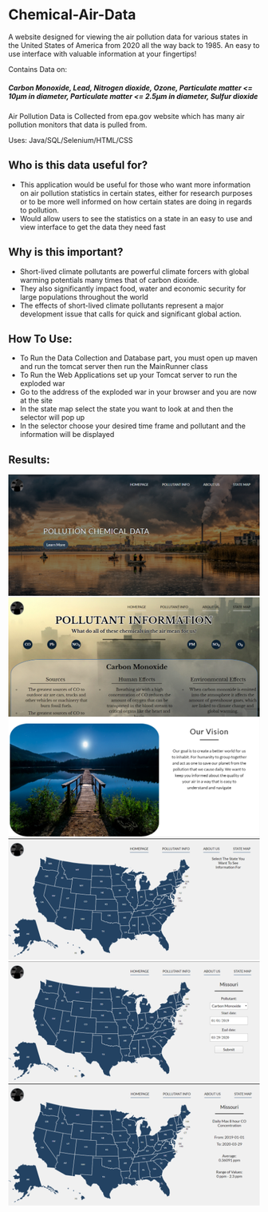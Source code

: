 # Chemical-Air-Data
A website designed for viewing the air pollution data for various states in the United States of America from 2020 all the way back to 1985. An easy to use interface with valuable information at your fingertips!

Contains Data on:
##### Carbon Monoxide, Lead, Nitrogen dioxide, Ozone, Particulate matter <= 10μm in diameter, Particulate matter <= 2.5μm in diameter, Sulfur dioxide

Air Pollution Data is Collected from epa.gov website which has many air pollution monitors that data is pulled from.

Uses: Java/SQL/Selenium/HTML/CSS

## Who is this data useful for?
- This application would be useful for those who want more information on air pollution statistics in certain states, either for research purposes or to be more well informed on how certain states are doing in regards to pollution.
- Would allow users to see the statistics on a state in an easy to use and view interface to get the data they need fast

## Why is this important?
- Short-lived climate pollutants are powerful climate forcers with global warming potentials many times that of carbon dioxide. 
- They also significantly impact food, water and economic security for large populations throughout the world
- The effects of short-lived climate pollutants represent a major development issue that calls for quick and significant global action. 

## How To Use:
- To Run the Data Collection and Database part, you must open up maven and run the tomcat server then run the MainRunner class
- To Run the Web Applications set up your Tomcat server to run the exploded war
- Go to the address of the exploded war in your browser and you are now at the site
- In the state map select the state you want to look at and then the selector will pop up
- In the selector choose your desired time frame and pollutant and the information will be displayed

## Results:
![](/Air%20Data%20Screenshots/homepage.PNG)
![](/Air%20Data%20Screenshots/pollutant%20info.PNG)
![](/Air%20Data%20Screenshots/vision.PNG)
![](/Air%20Data%20Screenshots/state.PNG)
![](/Air%20Data%20Screenshots/missouri.PNG)
![](/Air%20Data%20Screenshots/results.PNG)
